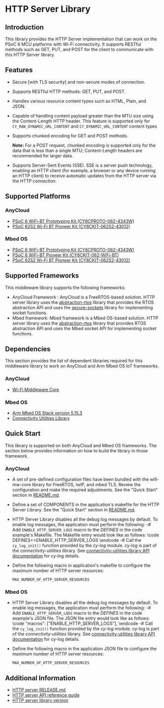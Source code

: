 # **HTTP Server Library**

## **Introduction**
This library provides the HTTP Server implementation that can work on the PSoC 6 MCU platforms with Wi-Fi connectivity. 
It supports RESTful methods such as GET, PUT, and POST for the client to communicate with this HTTP Server library.
 
## **Features** 
* Secure [with TLS security] and non-secure modes of connection.
* Supports RESTful HTTP methods: GET, PUT, and POST.
* Handles various resource content types such as HTML, Plain, and JSON.
* Capable of handling content payload greater than the MTU size using the Content-Length HTTP header. This feature is supported only for `CY_RAW_DYNAMIC_URL_CONTENT` and `CY_DYNAMIC_URL_CONTENT` content types
* Supports chunked encoding for GET and POST methods. 

  **Note:** For a POST request, chunked encoding is supported only for the data that is less than a single MTU; Content-Length headers are recommended for larger data.
* Supports Server-Sent Events (SSE). SSE is a server push technology, enabling an HTTP client (for example, a browser or any device running an HTTP client) to receive automatic updates from the HTTP server via the HTTP connection.

## **Supported Platforms**
### AnyCloud
* [PSoC 6 WiFi-BT Prototyping Kit (CY8CPROTO-062-4343W)](https://www.cypress.com/documentation/development-kitsboards/psoc-6-wi-fi-bt-prototyping-kit-cy8cproto-062-4343w)
* [PSoC 62S2 Wi-Fi BT Pioneer Kit (CY8CKIT-062S2-43012)](https://www.cypress.com/documentation/development-kitsboards/psoc-62s2-wi-fi-bt-pioneer-kit-cy8ckit-062s2-43012)

### Mbed OS
* [PSoC 6 WiFi-BT Prototyping Kit (CY8CPROTO-062-4343W)](https://www.cypress.com/documentation/development-kitsboards/psoc-6-wi-fi-bt-prototyping-kit-cy8cproto-062-4343w)
* [PSoC 6 WiFi-BT Pioneer Kit (CY8CKIT-062-WiFi-BT)](https://www.cypress.com/documentation/development-kitsboards/psoc-6-wifi-bt-pioneer-kit-cy8ckit-062-wifi-bt)
* [PSoC 62S2 Wi-Fi BT Pioneer Kit (CY8CKIT-062S2-43012)](https://www.cypress.com/documentation/development-kitsboards/psoc-62s2-wi-fi-bt-pioneer-kit-cy8ckit-062s2-43012)

## **Supported Frameworks**
This middleware library supports the following frameworks:
* AnyCloud Framework : AnyCloud is a FreeRTOS-based solution. HTTP server library uses the [abstraction-rtos](https://github.com/cypresssemiconductorco/abstraction-rtos) library that provides the RTOS abstraction API and uses the [secure-sockets](https://github.com/cypresssemiconductorco/secure-sockets) library for implementing socket functions.
* Mbed framework: Mbed framework is a Mbed OS-based solution. HTTP server library uses the [abstraction-rtos](https://github.com/cypresssemiconductorco/abstraction-rtos) library that provides RTOS abstraction API and uses the Mbed socket API for implementing socket functions.

## **Dependencies**
This section provides the list of dependent libraries required for this middleware library to work on AnyCloud and Arm Mbed OS IoT frameworks.

### AnyCloud
  * [Wi-Fi Middleware Core](https://github.com/cypresssemiconductorco/wifi-mw-core)

### Mbed OS
  * [Arm Mbed OS Stack version 5.15.3](https://os.mbed.com/mbed-os/releases)
  * [Connectivity Utilities Library](https://github.com/cypresssemiconductorco/connectivity-utilities)

## **Quick Start**
This library is supported on both AnyCloud and Mbed OS frameworks. The section below provides information on how to build the library in those framework.

### AnyCloud
- A set of pre-defined configuration files have been bundled with the wifi-mw-core library for FreeRTOS, lwIP, and mbed TLS. Review the configuration and make the required adjustments. See the "Quick Start" section in [README.md](https://github.com/cypresssemiconductorco/wifi-mw-core/blob/master/README.md).

- Define a set of COMPONENTS in the application's makefile for the HTTP Server Library. See the "Quick Start" section in [README.md](https://github.com/cypresssemiconductorco/wifi-mw-core/blob/master/README.md).

- HTTP Server Library disables all the debug log messages by default. To enable log messages, the application must perform the following:
  -# Add `ENABLE_HTTP_SERVER_LOGS` macro to the *DEFINES* in the code example's Makefile. The Makefile entry would look like as follows:
     \code
       DEFINES+=ENABLE_HTTP_SERVER_LOGS
     \endcode
  -# Call the `cy_log_init()` function provided by the *cy-log* module. cy-log is part of the *connectivity-utilities* library. See [connectivity-utilities library API documentation](https://cypresssemiconductorco.github.io/connectivity-utilities/api_reference_manual/html/group__logging__utils.html) for cy-log details.
- Define the following macro in application's makefile to configure the maximum number of HTTP server resources:
  ```
  MAX_NUMBER_OF_HTTP_SERVER_RESOURCES
  ```

### Mbed OS
- HTTP Server Library disables all the debug log messages by default. To enable log messages, the application must perform the following:
  -# Add `ENABLE_HTTP_SERVER_LOGS` macro to the *DEFINES* in the code example's JSON file. The JSON file entry would look like as follows:
     \code
       "macros": ["ENABLE_HTTP_SERVER_LOGS"],
     \endcode
  -# Call the `cy_log_init()` function provided by the *cy-log* module. cy-log is part of the *connectivity-utilities* library. See [connectivity-utilities library API documentation](https://cypresssemiconductorco.github.io/connectivity-utilities/api_reference_manual/html/group__logging__utils.html) for cy-log details.

- Define the following macro in the application JSON file to configure the maximum number of HTTP server resources:
  ```
  MAX_NUMBER_OF_HTTP_SERVER_RESOURCES
  ```

## **Additional Information**
* [HTTP server RELEASE.md](./RELEASE.md)
* [HTTP server API reference guide](https://cypresssemiconductorco.github.io/http-server/api_reference_manual/html/index.html)
* [HTTP server library version](./version.txt)
